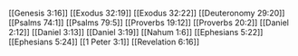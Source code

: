 [[Genesis 3:16]]
[[Exodus 32:19]]
[[Exodus 32:22]]
[[Deuteronomy 29:20]]
[[Psalms 74:1]]
[[Psalms 79:5]]
[[Proverbs 19:12]]
[[Proverbs 20:2]]
[[Daniel 2:12]]
[[Daniel 3:13]]
[[Daniel 3:19]]
[[Nahum 1:6]]
[[Ephesians 5:22]]
[[Ephesians 5:24]]
[[1 Peter 3:1]]
[[Revelation 6:16]]
